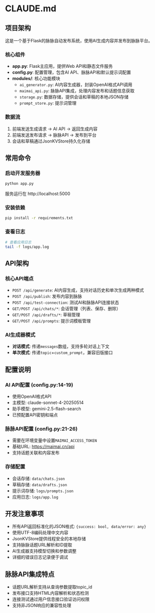 # CLAUDE.md


## 项目架构

这是一个基于Flask的脉脉自动发布系统，使用AI生成内容并发布到脉脉平台。

### 核心组件

- **app.py**: Flask主应用，提供Web API和静态文件服务
- **config.py**: 配置管理，包含AI API、脉脉API和默认提示词配置
- **modules/**: 核心功能模块
  - `ai_generator.py`: AI内容生成器，封装OpenAI格式API调用
  - `maimai_api.py`: 脉脉API集成，处理内容发布和话题信息获取
  - `storage.py`: 数据存储，提供会话和草稿的本地JSON存储
  - `prompt_store.py`: 提示词管理

### 数据流

1. 前端发送生成请求 → AI API → 返回生成内容
2. 前端发送发布请求 → 脉脉API → 发布到平台
3. 会话和草稿通过JsonKVStore持久化存储

## 常用命令

### 启动开发服务器
```bash
python app.py
```
服务运行在 http://localhost:5000

### 安装依赖
```bash
pip install -r requirements.txt
```

### 查看日志
```bash
# 查看应用日志
tail -f logs/app.log
```

## API架构

### 核心API端点
- `POST /api/generate`: AI内容生成，支持对话历史和单次生成两种模式
- `POST /api/publish`: 发布内容到脉脉
- `POST /api/test-connection`: 测试AI和脉脉API连接状态
- `GET/POST /api/chats/*`: 会话管理（列表、保存、删除）
- `GET/POST /api/drafts/*`: 草稿管理
- `GET/POST /api/prompts`: 提示词模板管理

### AI生成器模式
- **对话模式**: 传递`messages`数组，支持多轮对话上下文
- **单次模式**: 传递`topic`+`custom_prompt`，兼容旧版接口

## 配置说明

### AI API配置 (config.py:14-19)
- 使用OpenAI格式API
- 主模型: claude-sonnet-4-20250514
- 助手模型: gemini-2.5-flash-search
- 已预配置API密钥和端点

### 脉脉API配置 (config.py:21-26)
- 需要在环境变量中设置`MAIMAI_ACCESS_TOKEN`
- 基础URL: https://maimai.cn/api
- 支持话题关联和内容发布

### 存储配置
- 会话存储: `data/chats.json`
- 草稿存储: `data/drafts.json`
- 提示词存储: `logs/prompts.json`
- 应用日志: `logs/app.log`

## 开发注意事项

- 所有API返回标准化的JSON格式: `{success: bool, data/error: any}`
- 使用UTF-8编码处理中文内容
- JsonKVStore提供线程安全的本地存储
- 支持脉脉话题URL解析和ID提取
- AI生成器支持模型切换和参数调整
- 详细的错误日志记录便于调试

## 脉脉API集成特点

- 话题URL解析支持从查询参数提取topic_id
- 发布接口支持HTML内容解析和状态检测
- 连接测试通过用户信息接口验证访问权限
- 支持非JSON响应的兼容性处理